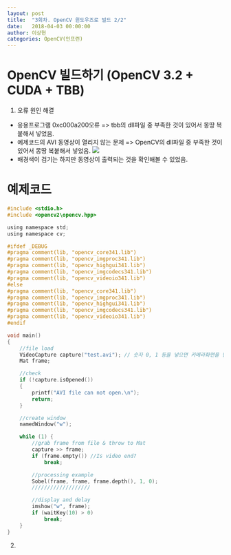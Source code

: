 ```yaml
---
layout: post
title:  "3회차. OpenCV 윈도우즈로 빌드 2/2"
date:   2018-04-03 00:00:00
author: 이상현
categories: OpenCV(인프런)
---
```


# OpenCV 빌드하기 (OpenCV 3.2 + CUDA + TBB)
1. 오류 원인 해결
- 응용프로그램 0xc000a200오류 => tbb의 dll파일 중 부족한 것이 있어서 몽땅 복붙해서 넣었음.
- 예제코드의 AVI 동영상이 열리지 않는 문제 => OpenCV의 dll파일 중 부족한 것이 있어서 몽땅 복붙해서 넣었음.
<img src="{{ site.baseurl }}/assets/postImages/20180403/avi.jpg"> <br>
- 배경색이 검기는 하지만 동영상이 출력되는 것을 확인해볼 수 있었음.

# 예제코드

```c
#include <stdio.h>
#include <opencv2\opencv.hpp>

using namespace std;
using namespace cv;

#ifdef _DEBUG
#pragma comment(lib, "opencv_core341.lib")
#pragma comment(lib, "opencv_imgproc341.lib")
#pragma comment(lib, "opencv_highgui341.lib")
#pragma comment(lib, "opencv_imgcodecs341.lib")
#pragma comment(lib, "opencv_videoio341.lib")
#else
#pragma comment(lib, "opencv_core341.lib")
#pragma comment(lib, "opencv_imgproc341.lib")
#pragma comment(lib, "opencv_highgui341.lib")
#pragma comment(lib, "opencv_imgcodecs341.lib")
#pragma comment(lib, "opencv_videoio341.lib")
#endif

void main()
{
	//file load
	VideoCapture capture("test.avi"); // 숫자 0, 1 등을 넣으면 카메라화면을 받아옴.
	Mat frame;

	//check
	if (!capture.isOpened())
	{
		printf("AVI file can not open.\n");
		return;
	}

	//create window
	namedWindow("w");

	while (1) {
		//grab frame from file & throw to Mat
		capture >> frame;
		if (frame.empty()) //Is video end?
			break;

		//processing example
		Sobel(frame, frame, frame.depth(), 1, 0);
		///////////////////

		//display and delay
		imshow("w", frame);
		if (waitKey(10) > 0)
			break;
	}
}
```

2.

